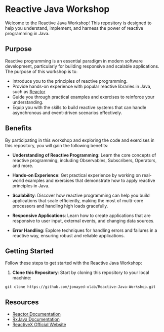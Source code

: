 # Reactive Java Workshop

Welcome to the Reactive Java Workshop! This repository is designed to help you understand, implement, and harness the power of reactive programming in Java.

## Purpose

Reactive programming is an essential paradigm in modern software development, particularly for building responsive and scalable applications. The purpose of this workshop is to:

- Introduce you to the principles of reactive programming.
- Provide hands-on experience with popular reactive libraries in Java, such as [Reactor](https://projectreactor.io/) 
- Guide you through practical examples and exercises to reinforce your understanding.
- Equip you with the skills to build reactive systems that can handle asynchronous and event-driven scenarios effectively.

## Benefits

By participating in this workshop and exploring the code and exercises in this repository, you will gain the following benefits:

- **Understanding of Reactive Programming**: Learn the core concepts of reactive programming, including Observables, Subscribers, Operators, and more.

- **Hands-on Experience**: Get practical experience by working on real-world examples and exercises that demonstrate how to apply reactive principles in Java.

- **Scalability**: Discover how reactive programming can help you build applications that scale efficiently, making the most of multi-core processors and handling high loads gracefully.

- **Responsive Applications**: Learn how to create applications that are responsive to user input, external events, and changing data sources.

- **Error Handling**: Explore techniques for handling errors and failures in a reactive way, ensuring robust and reliable applications.

## Getting Started

Follow these steps to get started with the Reactive Java Workshop:

1. **Clone this Repository**: Start by cloning this repository to your local machine:
   
```
git clone https://github.com/jonayed-xlab/Reactive-Java-Workshop.git
```

## Resources

- [Reactor Documentation](https://projectreactor.io/docs/core/release/reference/)
- [RxJava Documentation](https://github.com/ReactiveX/RxJava/wiki)
- [ReactiveX Official Website](http://reactivex.io/)

